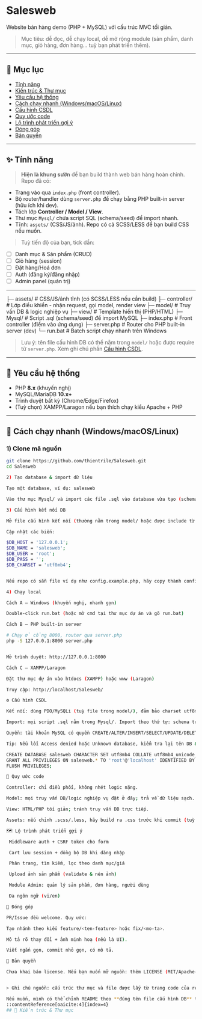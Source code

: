 # Salesweb

Website bán hàng demo (PHP + MySQL) với cấu trúc MVC tối giản.

> Mục tiêu: dễ đọc, dễ chạy local, dễ mở rộng module (sản phẩm, danh mục, giỏ hàng, đơn hàng… tuỳ bạn phát triển thêm).

---

## 🧭 Mục lục

- [Tính năng](#tính-năng)
- [Kiến trúc & Thư mục](#kiến-trúc--thư-mục)
- [Yêu cầu hệ thống](#yêu-cầu-hệ-thống)
- [Cách chạy nhanh (Windows/macOS/Linux)](#cách-chạy-nhanh-windowsmacoslinux)
- [Cấu hình CSDL](#cấu-hình-csdl)
- [Quy ước code](#quy-ước-code)
- [Lộ trình phát triển gợi ý](#lộ-trình-phát-triển-gợi-ý)
- [Đóng góp](#đóng-góp)
- [Bản quyền](#bản-quyền)

---

## ✨ Tính năng

> **Hiện là khung sườn** để bạn build thành web bán hàng hoàn chỉnh. Repo đã có:
- Trang vào qua `index.php` (front controller).
- Bộ router/handler dùng `server.php` để chạy bằng PHP built-in server (hữu ích khi dev).
- Tách lớp **Controller / Model / View**.
- Thư mục `Mysql/` chứa script SQL (schema/seed) để import nhanh.
- Tĩnh: `assets/` (CSS/JS/ảnh). Repo có cả SCSS/LESS để bạn build CSS nếu muốn.

> Tuỳ tiến độ của bạn, tick dần:
- [ ] Danh mục & Sản phẩm (CRUD)
- [ ] Giỏ hàng (session)
- [ ] Đặt hàng/Hoá đơn
- [ ] Auth (đăng ký/đăng nhập)
- [ ] Admin panel (quản trị)

---
├─ assets/ # CSS/JS/ảnh tĩnh (có SCSS/LESS nếu cần build)
├─ controller/ # Lớp điều khiển - nhận request, gọi model, render view
├─ model/ # Truy vấn DB & logic nghiệp vụ
├─ view/ # Template hiển thị (PHP/HTML)
├─ Mysql/ # Script .sql (schema/seed) để import MySQL
├─ index.php # Front controller (điểm vào ứng dụng)
├─ server.php # Router cho PHP built-in server (dev)
└─ run.bat # Batch script chạy nhanh trên Windows


> Lưu ý: tên file cấu hình DB có thể nằm trong `model/` hoặc được require từ `server.php`. Xem ghi chú phần [Cấu hình CSDL](#cấu-hình-csdl).

---

## 🧰 Yêu cầu hệ thống

- PHP **8.x** (khuyến nghị)
- MySQL/MariaDB **10.x+**
- Trình duyệt bất kỳ (Chrome/Edge/Firefox)
- (Tuỳ chọn) XAMPP/Laragon nếu bạn thích chạy kiểu Apache + PHP

---

## 🚀 Cách chạy nhanh (Windows/macOS/Linux)

### 1) Clone mã nguồn
```bash
git clone https://github.com/thientrile/Salesweb.git
cd Salesweb

2) Tạo database & import dữ liệu

Tạo một database, ví dụ: salesweb

Vào thư mục Mysql/ và import các file .sql vào database vừa tạo (schema + dữ liệu mẫu nếu có).

3) Cấu hình kết nối DB

Mở file cấu hình kết nối (thường nằm trong model/ hoặc được include từ server.php).

Cập nhật các biến:

$DB_HOST = '127.0.0.1';
$DB_NAME = 'salesweb';
$DB_USER = 'root';
$DB_PASS = '';
$DB_CHARSET = 'utf8mb4';


Nếu repo có sẵn file ví dụ như config.example.php, hãy copy thành config.php rồi chỉnh.

4) Chạy local

Cách A – Windows (khuyến nghị, nhanh gọn)

Double-click run.bat (hoặc mở cmd tại thư mục dự án và gõ run.bat)

Cách B – PHP built-in server

# Chạy ở cổng 8000, router qua server.php
php -S 127.0.0.1:8000 server.php


Mở trình duyệt: http://127.0.0.1:8000

Cách C – XAMPP/Laragon

Đặt thư mục dự án vào htdocs (XAMPP) hoặc www (Laragon)

Truy cập: http://localhost/Salesweb/

⚙️ Cấu hình CSDL

Kết nối: dùng PDO/MySQLi (tuỳ file trong model/), đảm bảo charset utf8mb4.

Import: mọi script .sql nằm trong Mysql/. Import theo thứ tự: schema trước, seed sau.

Quyền: tài khoản MySQL có quyền CREATE/ALTER/INSERT/SELECT/UPDATE/DELETE.

Tip: Nếu lỗi Access denied hoặc Unknown database, kiểm tra lại tên DB & user/password, hoặc cấp quyền bằng:

CREATE DATABASE salesweb CHARACTER SET utf8mb4 COLLATE utf8mb4_unicode_ci;
GRANT ALL PRIVILEGES ON salesweb.* TO 'root'@'localhost' IDENTIFIED BY '';
FLUSH PRIVILEGES;

📝 Quy ước code

Controller: chỉ điều phối, không nhét logic nặng.

Model: mọi truy vấn DB/logic nghiệp vụ đặt ở đây; trả về dữ liệu sạch.

View: HTML/PHP tối giản; tránh truy vấn DB trực tiếp.

Assets: nếu chỉnh .scss/.less, hãy build ra .css trước khi commit (tuỳ công cụ bạn dùng: Dart Sass, Lessc, v.v.).

🗺️ Lộ trình phát triển gợi ý

 Middleware auth + CSRF token cho form

 Cart lưu session + đồng bộ DB khi đăng nhập

 Phân trang, tìm kiếm, lọc theo danh mục/giá

 Upload ảnh sản phẩm (validate & nén ảnh)

 Module Admin: quản lý sản phẩm, đơn hàng, người dùng

 Đa ngôn ngữ (vi/en)

🤝 Đóng góp

PR/Issue đều welcome. Quy ước:

Tạo nhánh theo kiểu feature/<ten-feature> hoặc fix/<mo-ta>.

Mô tả rõ thay đổi + ảnh minh hoạ (nếu là UI).

Viết ngắn gọn, commit nhỏ gọn, có mô tả.

📄 Bản quyền

Chưa khai báo license. Nếu bạn muốn mở nguồn: thêm LICENSE (MIT/Apache-2.0…).


> Ghi chú nguồn: cấu trúc thư mục và file được lấy từ trang code của repo (liệt kê `controller/`, `model/`, `view/`, `Mysql/`, `assets/`, `index.php`, `run.bat`, `server.php`). GitHub cũng hiển thị phần “Sales Website” và biểu đồ ngôn ngữ (JS/CSS/SCSS/LESS/HTML + Hack/PHP). :contentReference[oaicite:2]{index=2} :contentReference[oaicite:3]{index=3}

Nếu muốn, mình có thể chỉnh README theo **đúng tên file cấu hình DB** trong dự án của bạn (ví dụ `model/Database.php` hay `config.php`) và thêm **ảnh chụp màn hình** để nhìn “xịn” hơn.
::contentReference[oaicite:4]{index=4}
## 🧱 Kiến trúc & Thư mục

